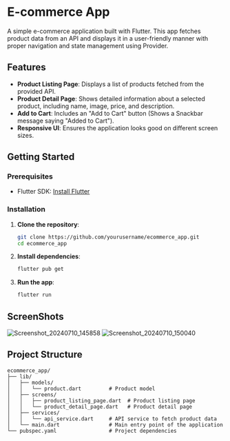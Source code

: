 # E-commerce App

A simple e-commerce application built with Flutter. This app fetches product data from an API and displays it in a user-friendly manner with proper navigation and state management using Provider.

## Features

- **Product Listing Page**: Displays a list of products fetched from the provided API.
- **Product Detail Page**: Shows detailed information about a selected product, including name, image, price, and description.
- **Add to Cart**: Includes an "Add to Cart" button (Shows a Snackbar message saying "Added to Cart").
- **Responsive UI**: Ensures the application looks good on different screen sizes.

## Getting Started

### Prerequisites

- Flutter SDK: [Install Flutter](https://flutter.dev/docs/get-started/install)

### Installation

1. **Clone the repository**:
    ```sh
    git clone https://github.com/yourusername/ecommerce_app.git
    cd ecommerce_app
    ```

2. **Install dependencies**:
    ```sh
    flutter pub get
    ```

3. **Run the app**:
    ```sh
    flutter run
    ```
## ScreenShots

![Screenshot_20240710_145858](https://github.com/ndush/simple_ecommerce_app/assets/13904670/d37d00c7-c6a2-4128-8ab3-0ac980baec29)
![Screenshot_20240710_150040](https://github.com/ndush/simple_ecommerce_app/assets/13904670/57d8efa5-d7e7-40a0-8d01-a30ebf126e0a)


## Project Structure

```plaintext
ecommerce_app/
├── lib/
│   ├── models/
│   │   └── product.dart         # Product model
│   ├── screens/
│   │   ├── product_listing_page.dart  # Product listing page
│   │   └── product_detail_page.dart   # Product detail page
│   ├── services/
│   │   └── api_service.dart     # API service to fetch product data
│   └── main.dart                # Main entry point of the application
└── pubspec.yaml                 # Project dependencies

